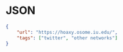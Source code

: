 # JSON

```json
{
    "url": "https://hoaxy.osome.iu.edu/",
    "tags": ["twitter", "other networks"]
}
```
